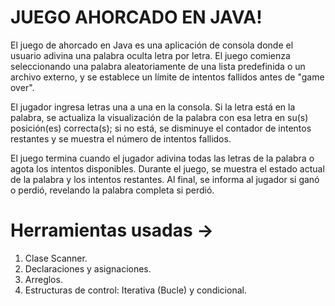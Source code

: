 # JUEGO AHORCADO EN JAVA!

El juego de ahorcado en Java es una aplicación de consola donde el usuario adivina una palabra oculta letra por letra. El juego comienza seleccionando una palabra aleatoriamente de una lista predefinida o un archivo externo, y se establece un límite de intentos fallidos antes de "game over". 

El jugador ingresa letras una a una en la consola. Si la letra está en la palabra, se actualiza la visualización de la palabra con esa letra en su(s) posición(es) correcta(s); si no está, se disminuye el contador de intentos restantes y se muestra el número de intentos fallidos.

El juego termina cuando el jugador adivina todas las letras de la palabra o agota los intentos disponibles. Durante el juego, se muestra el estado actual de la palabra y los intentos restantes. Al final, se informa al jugador si ganó o perdió, revelando la palabra completa si perdió.


# Herramientas usadas -> 

1. Clase Scanner.
2. Declaraciones y asignaciones.
3. Arreglos.
4. Estructuras de control: Iterativa (Bucle) y condicional.